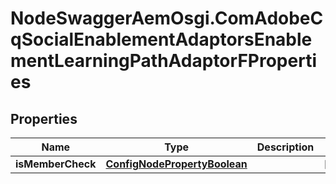 # NodeSwaggerAemOsgi.ComAdobeCqSocialEnablementAdaptorsEnablementLearningPathAdaptorFProperties

## Properties

Name | Type | Description | Notes
------------ | ------------- | ------------- | -------------
**isMemberCheck** | [**ConfigNodePropertyBoolean**](ConfigNodePropertyBoolean.md) |  | [optional] 


